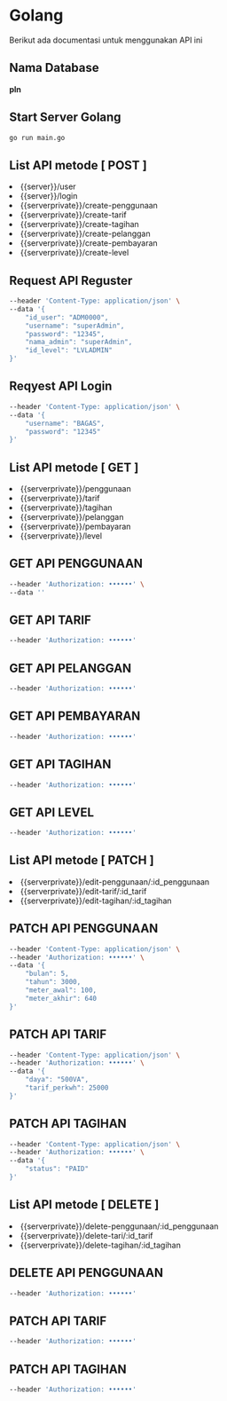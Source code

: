 # Golang
Berikut ada documentasi untuk menggunakan API ini 

## Nama Database
<b>pln</b>

## Start Server Golang
```bash
go run main.go
```
## List API metode [ POST ]
<li>{{server}}/user</li>
<li>{{server}}/login</li>
<li>{{serverprivate}}/create-penggunaan</li>
<li>{{serverprivate}}/create-tarif</li>
<li>{{serverprivate}}/create-tagihan</li>
<li>{{serverprivate}}/create-pelanggan</li>
<li>{{serverprivate}}/create-pembayaran</li>
<li>{{serverprivate}}/create-level</li>

## Request API Reguster
```bash
--header 'Content-Type: application/json' \
--data '{
    "id_user": "ADM0000",
    "username": "superAdmin",
    "password": "12345",
    "nama_admin": "superAdmin",
    "id_level": "LVLADMIN"
}'
```

## Reqyest API Login
```bash
--header 'Content-Type: application/json' \
--data '{
    "username": "BAGAS",
    "password": "12345"
}'
```

## List API metode [ GET ]
<li>{{serverprivate}}/penggunaan</li>
<li>{{serverprivate}}/tarif</li>
<li>{{serverprivate}}/tagihan</li>
<li>{{serverprivate}}/pelanggan</li>
<li>{{serverprivate}}/pembayaran</li>
<li>{{serverprivate}}/level</li>

## GET API PENGGUNAAN
```bash
--header 'Authorization: ••••••' \
--data ''
```

## GET API TARIF
```bash
--header 'Authorization: ••••••'
```

## GET API PELANGGAN
```bash
--header 'Authorization: ••••••'
```

## GET API PEMBAYARAN
```bash
--header 'Authorization: ••••••'
```

## GET API TAGIHAN
```bash
--header 'Authorization: ••••••'
```

## GET API LEVEL
```bash
--header 'Authorization: ••••••'
```

## List API metode [ PATCH ]
<li>{{serverprivate}}/edit-penggunaan/:id_penggunaan</li>
<li>{{serverprivate}}/edit-tarif/:id_tarif</li>
<li>{{serverprivate}}/edit-tagihan/:id_tagihan</li>

## PATCH API PENGGUNAAN
```bash
--header 'Content-Type: application/json' \
--header 'Authorization: ••••••' \
--data '{        
    "bulan": 5,
    "tahun": 3000,
    "meter_awal": 100,
    "meter_akhir": 640
}'
```

## PATCH API TARIF
```bash
--header 'Content-Type: application/json' \
--header 'Authorization: ••••••' \
--data '{    
    "daya": "500VA",
    "tarif_perkwh": 25000
}'
```

## PATCH API TAGIHAN
```bash
--header 'Content-Type: application/json' \
--header 'Authorization: ••••••' \
--data '{
    "status": "PAID"
}'
```

## List API metode [ DELETE ]
<li>{{serverprivate}}/delete-penggunaan/:id_penggunaan</li>
<li>{{serverprivate}}/delete-tari/:id_tarif</li>
<li>{{serverprivate}}/delete-tagihan/:id_tagihan</li>

## DELETE API PENGGUNAAN
```bash
--header 'Authorization: ••••••'
```

## PATCH API TARIF
```bash
--header 'Authorization: ••••••'
```

## PATCH API TAGIHAN
```bash
--header 'Authorization: ••••••'
```
